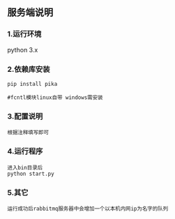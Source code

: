 ## 服务端说明
### 1.运行环境
python 3.x

### 2.依赖库安装
```angular2html
pip install pika

#fcntl模块linux自带 windows需安装
```
### 3.配置说明
```angular2html
根据注释填写即可
```

### 4.运行程序
```angular2html
进入bin目录后
python start.py
```

### 5.其它
```angular2html
运行成功后rabbitmq服务器中会增加一个以本机内网ip为名字的队列
```
